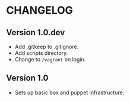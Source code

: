 # CHANGELOG

## Version 1.0.dev

- Add .gitkeep to .gitignore.
- Add scripts directory.
- Change to `/vagrant` on login.

## Version 1.0

- Sets up basic box and puppet infrastructure.
